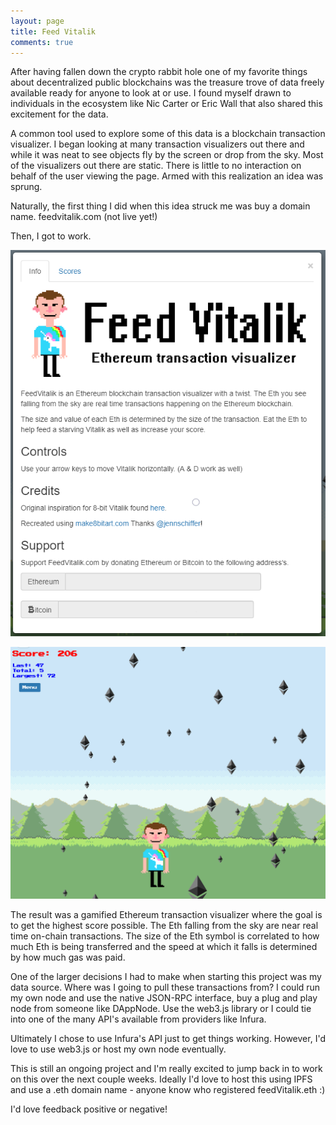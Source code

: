 ```yaml
---
layout: page
title: Feed Vitalik
comments: true
---
```


After having fallen down the crypto rabbit hole one of my favorite things about decentralized public blockchains was the treasure trove of data freely available ready for anyone to look at or use. 
I found myself drawn to individuals in the ecosystem like Nic Carter or Eric Wall that also shared this excitement for the data.

A common tool used to explore some of this data is a blockchain transaction visualizer.
I began looking at many transaction visualizers out there and while it was neat to see objects fly by the screen or drop from the sky.
Most of the visualizers out there are static.
There is little to no interaction on behalf of the user viewing the page.
Armed with this realization an idea was sprung.

Naturally, the first thing I did when this idea struck me was buy a domain name. feedvitalik.com (not live yet!)

Then, I got to work. 

![FeedVitalik Menu](img/feedVitalikMenu.PNG) 

![FeedVitalik](img/feedVitalik.PNG)

The result was a gamified Ethereum transaction visualizer where the goal is to get the highest score possible.
The Eth falling from the sky are near real time on-chain transactions.
The size of the Eth symbol is correlated to how much Eth is being transferred and the speed at which it falls is determined by how much gas was paid.

One of the larger decisions I had to make when starting this project was my data source.
Where was I going to pull these transactions from?
I could run my own node and use the native JSON-RPC interface, buy a plug and play node from someone like DAppNode.
Use the web3.js library or I could tie into one of the many API's available from providers like Infura.

Ultimately I chose to use Infura's API just to get things working.
However, I'd love to use web3.js or host my own node eventually.

This is still an ongoing project and I'm really excited to jump back in to work on this over the next couple weeks.
Ideally I'd love to host this using IPFS and use a .eth domain name - anyone know who registered feedVitalik.eth :)

I'd love feedback positive or negative!